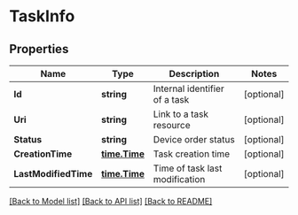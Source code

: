 # TaskInfo

## Properties
Name | Type | Description | Notes
------------ | ------------- | ------------- | -------------
**Id** | **string** | Internal identifier of a task | [optional] 
**Uri** | **string** | Link to a task resource | [optional] 
**Status** | **string** | Device order status | [optional] 
**CreationTime** | [**time.Time**](time.Time.md) | Task creation time | [optional] 
**LastModifiedTime** | [**time.Time**](time.Time.md) | Time of task last modification | [optional] 

[[Back to Model list]](../README.md#documentation-for-models) [[Back to API list]](../README.md#documentation-for-api-endpoints) [[Back to README]](../README.md)


